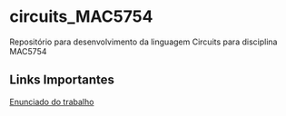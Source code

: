 # circuits_MAC5754
Repositório para desenvolvimento da linguagem Circuits para disciplina MAC5754

## Links Importantes
[Enunciado do trabalho](https://duckduckgo.com)
